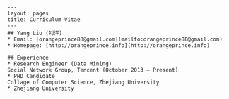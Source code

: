 	---
	layout: pages 
	title: Curriculum Vitae
	---
	## Yang Liu (刘洋)
	* Email: [orangeprince88@gmail.com](mailto:orangeprince88@gmail.com)
	* Homepage: [http://orangeprince.info](http://orangeprince.info)
	
	## Experience
	* Research Engineer (Data Mining)
	Social Network Group, Tencent (October 2013 – Present)
	* PHD Candidate 
	Collage of Computer Science, Zhejiang University
	* Zhejiang University

